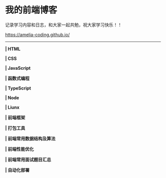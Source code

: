 # 我的前端博客

记录学习内容和日志，和大家一起共勉，祝大家学习快乐！！

https://amelia-coding.github.io/

<hr>

**| HTML**

**| CSS**

**| JavaScript**<br>

**| 函数式编程**

**| TypeScript**

**| Node**

**| Liunx**

**| 前端框架**

**| 打包工具**

**| 前端常用数据结构及算法**

**| 前端性能优化**

**| 前端常用面试题目汇总**

**| 自动化部署**
